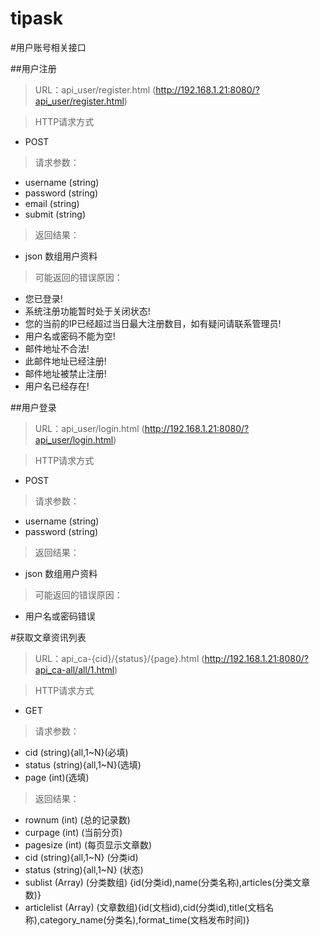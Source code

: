 tipask
======
#用户账号相关接口

##用户注册

> URL：api_user/register.html  (http://192.168.1.21:8080/?api_user/register.html)

> HTTP请求方式

- POST

> 请求参数：

- username (string)
- password (string) 
- email (string)
- submit (string)


> 返回结果：

- json 数组用户资料

> 可能返回的错误原因：

- 您已登录!
- 系统注册功能暂时处于关闭状态!
- 您的当前的IP已经超过当日最大注册数目，如有疑问请联系管理员!
- 用户名或密码不能为空!
- 邮件地址不合法!
- 此邮件地址已经注册!
- 邮件地址被禁止注册!
- 用户名已经存在!

##用户登录


> URL：api_user/login.html  (http://192.168.1.21:8080/?api_user/login.html)

> HTTP请求方式

- POST

> 请求参数：

- username (string)
- password (string) 

> 返回结果：

- json 数组用户资料

> 可能返回的错误原因：

- 用户名或密码错误

#获取文章资讯列表

> URL：api_ca-{cid}/{status}/{page}.html  (http://192.168.1.21:8080/?api_ca-all/all/1.html)

> HTTP请求方式

- GET

> 请求参数：

- cid (string){all,1~N}(必填)
- status (string){all,1~N}(选填)
- page (int)(选填)


> 返回结果：

- rownum (int) (总的记录数)
- curpage (int) (当前分页)
- pagesize (int) (每页显示文章数)
- cid (string){all,1~N} (分类id)
- status (string){all,1~N} (状态)
- sublist (Array) (分类数组) {id(分类id),name(分类名称),articles(分类文章数)}
- articlelist (Array) (文章数组){id(文档id),cid(分类id),title(文档名称),category_name(分类名),format_time(文档发布时间)}







